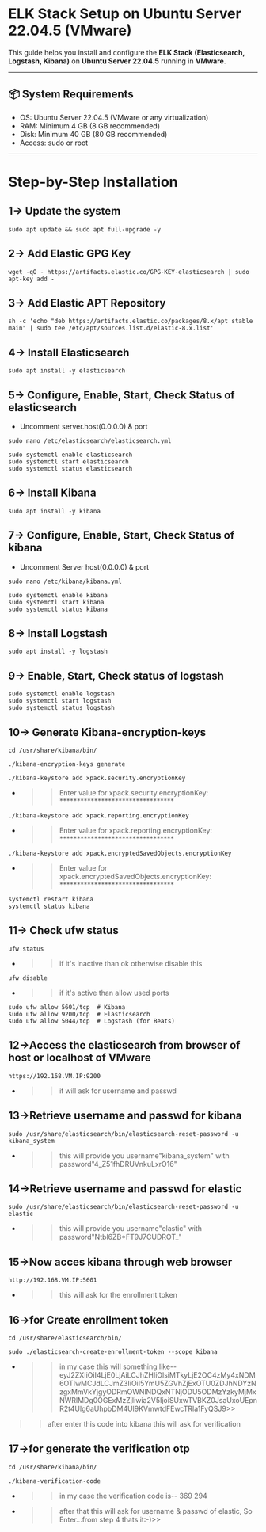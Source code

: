 # ELK Stack Setup on Ubuntu Server 22.04.5 (VMware)
This guide helps you install and configure the **ELK Stack (Elasticsearch, Logstash, Kibana)** on **Ubuntu Server 22.04.5** running in **VMware**.


---

## 📦 System Requirements

- OS: Ubuntu Server 22.04.5 (VMware or any virtualization)
- RAM: Minimum 4 GB (8 GB recommended)
- Disk: Minimum 40 GB (80 GB recommended)
- Access: sudo or root

---


# Step-by-Step Installation

## 1-> Update the system
```
sudo apt update && sudo apt full-upgrade -y
```

## 2-> Add Elastic GPG Key
```
wget -qO - https://artifacts.elastic.co/GPG-KEY-elasticsearch | sudo apt-key add -
```

## 3-> Add Elastic APT Repository
```
sh -c 'echo "deb https://artifacts.elastic.co/packages/8.x/apt stable main" | sudo tee /etc/apt/sources.list.d/elastic-8.x.list'
```

## 4-> Install Elasticsearch
```
sudo apt install -y elasticsearch
```

## 5-> Configure, Enable, Start, Check Status of elasticsearch
- Uncomment server.host(0.0.0.0) & port
```
sudo nano /etc/elasticsearch/elasticsearch.yml
```



```
sudo systemctl enable elasticsearch
sudo systemctl start elasticsearch
sudo systemctl status elasticsearch
```

## 6-> Install Kibana
```
sudo apt install -y kibana
```

## 7-> Configure, Enable, Start, Check Status of kibana
- Uncomment Server host(0.0.0.0) & port
```
sudo nano /etc/kibana/kibana.yml
```
```
sudo systemctl enable kibana
sudo systemctl start kibana
sudo systemctl status kibana
```

## 8-> Install Logstash
```
sudo apt install -y logstash
```

## 9-> Enable, Start, Check status of logstash
```
sudo systemctl enable logstash
sudo systemctl start logstash
sudo systemctl status logstash
```

## 10-> Generate Kibana-encryption-keys
```
cd /usr/share/kibana/bin/
```
```
./kibana-encryption-keys generate
```
```
./kibana-keystore add xpack.security.encryptionKey
```
- >>Enter value for xpack.security.encryptionKey: *********************************
```
./kibana-keystore add xpack.reporting.encryptionKey
```
- >>Enter value for xpack.reporting.encryptionKey: *********************************
```
./kibana-keystore add xpack.encryptedSavedObjects.encryptionKey
```
- >>Enter value for xpack.encryptedSavedObjects.encryptionKey: *********************************
```
systemctl restart kibana
systemctl status kibana
```

## 11-> Check ufw status
```
ufw status
```
- >>if it's inactive than ok otherwise disable this
```
ufw disable
```
- >>if it's active than allow used ports
```
sudo ufw allow 5601/tcp  # Kibana
sudo ufw allow 9200/tcp  # Elasticsearch
sudo ufw allow 5044/tcp  # Logstash (for Beats)
```

## 12->Access the elasticsearch from browser of host or localhost of VMware
```
https://192.168.VM.IP:9200
```
- >>it will ask for username and passwd

## 13->Retrieve username and passwd for kibana
```
sudo /usr/share/elasticsearch/bin/elasticsearch-reset-password -u kibana_system
```
- >>this will provide you username"kibana_system" with password"4_Z51fhDRUVnkuLxrO16"

## 14->Retrieve username and passwd for elastic
```
sudo /usr/share/elasticsearch/bin/elasticsearch-reset-password -u elastic
```
- >>this will provide you username"elastic" with password"Ntbl6ZB*FT9J7CUDROT_"

## 15->Now acces kibana through web browser
```
http://192.168.VM.IP:5601
```
- >>this will ask for the enrollment token

## 16->for Create enrollment token 
```
cd /usr/share/elasticsearch/bin/
```
```
sudo ./elasticsearch-create-enrollment-token --scope kibana
```
- >>in my case this will something like-- eyJ2ZXIiOiI4LjE0LjAiLCJhZHIiOlsiMTkyLjE2OC4zMy4xNDM6OTIwMCJdLCJmZ3IiOiI5YmU5ZGVhZjExOTU0ZDJhNDYzNzgxMmVkYjgyODRmOWNlNDQxNTNjODU5ODMzYzkyMjMxNWRlMDg0OGExMzZjIiwia2V5IjoiSUxwTVBKZ0JsaUxoUEpnR2t4Ulg6aUhpbDM4Ul9KVmwtdFEwcTRla1FyQSJ9>>

>>after enter this code into kibana this will ask for verification

## 17->for generate the verification otp
```
cd /usr/share/kibana/bin/
```
```
./kibana-verification-code
```
- >>in my case the verification code is-- 369 294

- >>after that this will ask for username & passwd of elastic, So Enter...from step 4
thats it:-)>>
